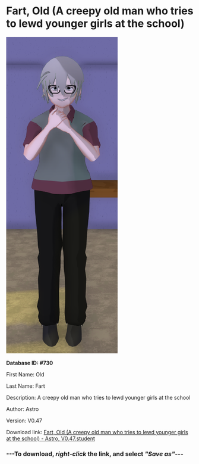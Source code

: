 # Fart, Old (A creepy old man who tries to lewd younger girls at the school)

<img src="https://raw.githubusercontent.com/Arbiter1223/Daigaku-Gurashi-Custom-Students/master/Students/Files/Fart%2C%20Old%20(A%20creepy%20old%20man%20who%20tries%20to%20lewd%20younger%20girls%20at%20the%20school).png" title="Fart, Old (A creepy old man who tries to lewd younger girls at the school) - Astro, V0.47">

**Database ID: #730**

First Name: Old

Last Name: Fart

Description: A creepy old man who tries to lewd younger girls at the school

Author: Astro

Version: V0.47

Download link: <a href="https://raw.githubusercontent.com/Arbiter1223/Daigaku-Gurashi-Custom-Students/master/Students/Files/Fart%2C%20Old%20(A%20creepy%20old%20man%20who%20tries%20to%20lewd%20younger%20girls%20at%20the%20school)%20-%20Astro%2C%20V0.47.student">Fart, Old (A creepy old man who tries to lewd younger girls at the school) - Astro, V0.47.student</a>

### ---**To download, _right-click_ the link, and select _"Save as"_**---

